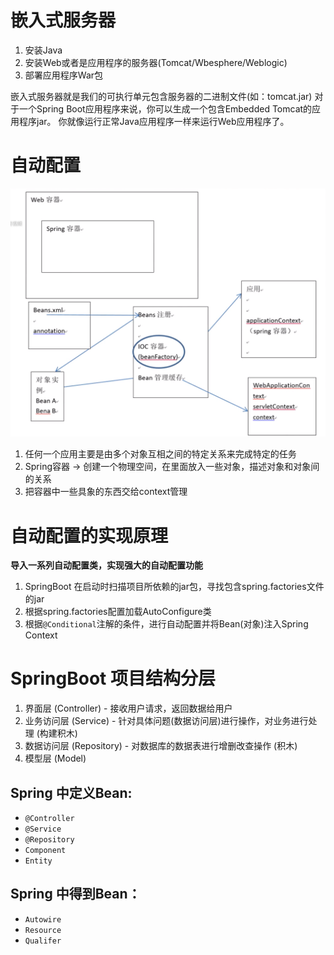 # 嵌入式服务器
1. 安装Java
2. 安装Web或者是应用程序的服务器(Tomcat/Wbesphere/Weblogic)
3. 部署应用程序War包

嵌入式服务器就是我们的可执行单元包含服务器的二进制文件(如：tomcat.jar)
对于一个Spring Boot应用程序来说，你可以生成一个包含Embedded Tomcat的应用程序jar。
你就像运行正常Java应用程序一样来运行Web应用程序了。

# 自动配置
![](./pic/1.png)
1. 任何一个应用主要是由多个对象互相之间的特定关系来完成特定的任务
2. Spring容器 -> 创建一个物理空间，在里面放入一些对象，描述对象和对象间的关系
3. 把容器中一些具象的东西交给context管理

# 自动配置的实现原理
**导入一系列自动配置类，实现强大的自动配置功能**
1. SpringBoot 在启动时扫描项目所依赖的jar包，寻找包含spring.factories文件的jar
2. 根据spring.factories配置加载AutoConfigure类
3. 根据`@Conditional`注解的条件，进行自动配置并将Bean(对象)注入Spring Context

# SpringBoot 项目结构分层
1. 界面层 (Controller) - 接收用户请求，返回数据给用户
2. 业务访问层 (Service) - 针对具体问题(数据访问层)进行操作，对业务进行处理 (构建积木)
3. 数据访问层 (Repository) - 对数据库的数据表进行增删改查操作 (积木)
4. 模型层 (Model)

## Spring 中定义Bean:
* `@Controller`
* `@Service`
* `@Repository`
* `Component`
* `Entity`

## Spring 中得到Bean：
* `Autowire`
* `Resource`
* `Qualifer`